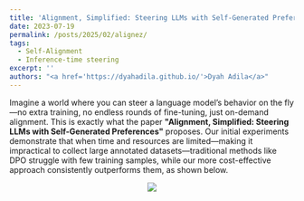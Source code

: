 ```yaml
---
title: 'Alignment, Simplified: Steering LLMs with Self-Generated Preferences'
date: 2023-07-19
permalink: /posts/2025/02/alignez/
tags:
  - Self-Alignment
  - Inference-time steering
excerpt: ''
authors: "<a href='https://dyahadila.github.io/'>Dyah Adila</a>" 
---
```


Imagine a world where you can steer a language model’s behavior on the fly—no extra training, no endless rounds of fine-tuning, just on-demand alignment. This is exactly what the paper **"Alignment, Simplified: Steering LLMs with Self-Generated Preferences"** proposes. Our initial experiments demonstrate that when time and resources are limited—making it impractical to collect large annotated datasets—traditional methods like DPO struggle with few training samples, while our more cost-effective approach consistently outperforms them, as shown below.

<p align="center">
<img src="https://sprocketlab.github.io/images/blogposts/alignez/time_sensitive_exp.pdf">
</p>


<!-- ---

## The Problem: Traditional Alignment is a Beast

Aligning large language models (LLMs) typically means grappling with:

- **Huge Data Requirements:** Gathering massive amounts of human preference data.
- **Heavy Computation:** Fine-tuning requires substantial resources, making it impractical for rapid or multi-objective adjustments.
- **Scalability Issues:** As models get larger, conventional methods (like RLHF or DPO) struggle to keep up without enormous expense.

The paper challenges the status quo: Must we always rely on extra data and long training cycles? The answer appears to be a confident “No.”

---

## Meet ALIGNEZ: A New Paradigm for On-the-Fly Alignment

At its core, **ALIGNEZ** (pronounced “align-ease”) leverages two clever ideas:

1. **Self-Generated Preference Data:** Instead of waiting for human annotations, ALIGNEZ asks the model to generate its own preference pairs. It contrasts “helpful” responses with “harmful” ones, effectively tapping into the latent knowledge already within the model.
2. **Representation Editing:** By operating directly on the model’s internal embeddings, ALIGNEZ modifies the behavior of the model without the need for gradient descent or heavy fine-tuning. It identifies and manipulates the subspace corresponding to the desired behavioral traits—steering outputs toward more aligned, desirable responses.

---

## How It Works: A Peek Under the Hood

### 1. Self-Generated Preferences

- **The Process:** For a given query, the model produces two sets of responses—one reflecting a “helpful” persona and the other a “harmful” one.
- **The Outcome:** These pairs provide a synthetic signal that distinguishes good behavior from bad, laying the groundwork for targeted alignment.

### 2. Identifying the Alignment Subspace

- **Embedding Space Magic:** Using singular value decomposition (SVD) on the differences between helpful and harmful response embeddings, ALIGNEZ isolates the “alignment subspace.”
- **Selective Intervention:** It then filters and applies modifications only to the relevant components, ensuring a precise and nuanced steering of the model.

### 3. Editing on the Fly

- **Dynamic Adjustment:** During inference, the model’s embeddings are adjusted based on the identified subspace. Depending on whether the goal is to amplify helpful traits or suppress harmful ones, the intervention can be tuned dynamically.
- **Layer Selection:** The paper also smartly chooses which layers to intervene in, focusing on those where the alignment signal is strongest.

---

## Results That Speak Volumes

The experiments reported in the paper are nothing short of impressive:

- **Alignment Boosts:** ALIGNEZ improves alignment performance by up to **19.9%** on general tasks and even shows gains (around **1.9%**) on challenging mathematical reasoning tasks.
- **Multi-Objective Control:** Not only can it steer models towards being more helpful or harmless, but it can also manage multiple objectives simultaneously. This multi-dimensional control is a big win for applications requiring nuanced behavior.
- **Accelerated Alignment:** When used to enhance methods like DPO—especially with scarce ground-truth data—ALIGNEZ brings performance up to par with models trained on much larger datasets.

These results demonstrate that, sometimes, the best alignment strategy might be to let the model help itself, a philosophy that feels both intuitively elegant and practically promising.

---

## Implications and Future Directions

The ALIGNEZ approach opens up a range of exciting possibilities:

- **Rapid Personalization:** In settings where time and computational resources are limited, on-the-fly alignment means LLMs can be customized for diverse user needs without heavy overhead.
- **Resource Efficiency:** By sidestepping the need for extensive human annotation and fine-tuning, ALIGNEZ lowers the barrier for deploying aligned models at scale.
- **Broader Applications:** Beyond safety and ethical alignment, the same principles could be used to boost specialized capabilities, like advanced reasoning or domain-specific expertise.

In essence, the paper paves the way for more agile, responsive, and cost-effective approaches to LLM alignment.

---

## Final Thoughts

"Alignment, Simplified" is a refreshing take on a long-standing challenge in AI research. By harnessing the model's own internal capabilities to generate preference data and edit its representations, the authors not only challenge conventional wisdom but also chart a course toward more efficient, multi-objective, and scalable alignment strategies.

For anyone interested in the cutting edge of model alignment—and who appreciates a touch of engineering elegance reminiscent of [Roboshot](https://sprocketlab.github.io/posts/2023/07/roboshot/)—this paper is a must-read. It’s a vivid reminder that sometimes, the best innovations come from rethinking the basics and trusting the system’s innate strengths.

---

*Source: "Alignment, Simplified: Steering LLMs with Self-Generated Preferences" :contentReference[oaicite:0]{index=0}* -->
